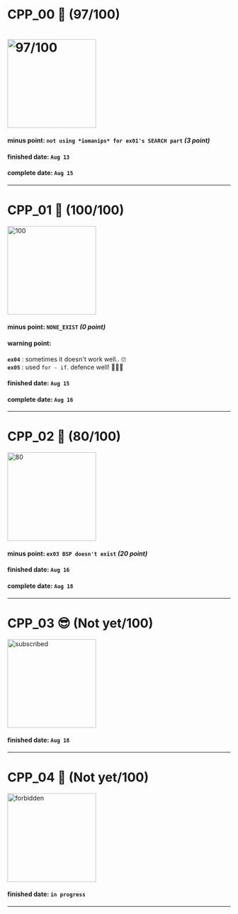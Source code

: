 # CPP_00 🍷 (97/100)

# <img width="200" alt="97/100" src="https://user-images.githubusercontent.com/35485904/129480121-b94f55a2-e5dc-4156-beff-2dea57165c4e.png">

#### minus point: `not using *iomanips* for ex01's SEARCH part` *(3 point)*

#### finished date: `Aug 13`
#### complete date: `Aug 15`

<hr>

# CPP_01 🍷 (100/100)

<img width="200" alt="100" src="https://user-images.githubusercontent.com/35485904/129510315-08af2253-a9eb-4d9a-b9a5-a721dec43e92.png">

#### minus point: `NONE_EXIST` *(0 point)*
#### warning point:
  **`ex04`** : sometimes it doesn't work well.. 🙄  
  **`ex05`** : used `for - if`. defence well! 🕵🏻‍♂️  

#### finished date: `Aug 15`
#### complete date: `Aug 16`

<hr>

# CPP_02 🍷 (80/100)

<img width="200" alt="80" src="https://user-images.githubusercontent.com/35485904/130015481-6d93dc1c-6d02-488e-aca6-60605f69443c.png">

#### minus point: `ex03 BSP doesn't exist` *(20 point)*

#### finished date: `Aug 16`
#### complete date: `Aug 18`

<hr>

# CPP_03 😎 (Not yet/100)

<img width="200" alt="subscribed" src="https://user-images.githubusercontent.com/35485904/129480199-357c8fc7-a444-408e-a502-436e24c1b41a.png">

#### finished date: `Aug 18`

<hr>

# CPP_04 🗿 (Not yet/100)

<img width="200" alt="forbidden" src="https://user-images.githubusercontent.com/35485904/129566234-0cd1e0dd-0f4e-4823-a4e5-ce0f8cad8d61.png">

#### finished date: `in progress`

<hr>
